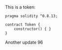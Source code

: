This is a token: 

```
pragma solidity ^0.8.13;

contract Token {
    constructor() { }
}

```

Another update 96